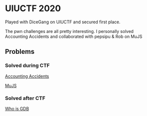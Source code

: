 # UIUCTF 2020

Played with DiceGang on UIUCTF and secured first place.

The pwn challenges are all pretty interesting.
I personally solved Accounting Accidents and collaborated with pepsipu & Rob on MuJS


## Problems
### Solved during CTF
[Accounting Accidents](https://github.com/jwang-a/CTF/tree/master/Writeups/UIUCTF2020/Pwn/Accounting_Accidents)

[MuJS](https://github.com/jwang-a/CTF/tree/master/Writeups/UIUCTF2020/Pwn/MuJS)

### Solved after CTF
[Who is GDB](https://github.com/jwang-a/CTF/tree/master/Writeups/UIUCTF2020/Pwn/Who_is_GDB)

